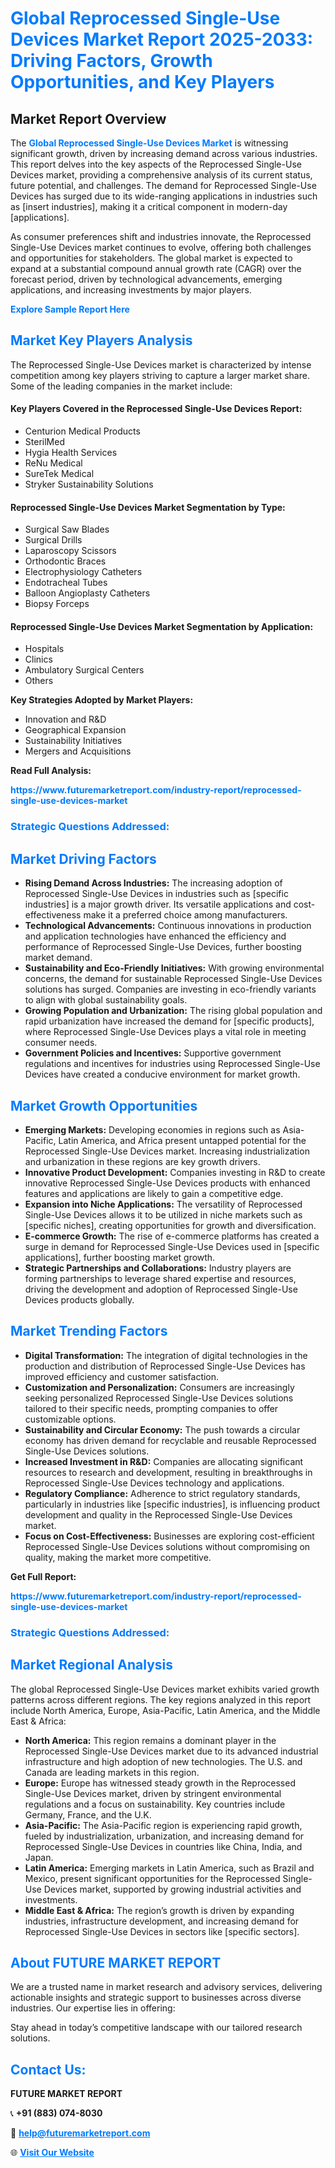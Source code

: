 <h1 style="color: #007BFF;">Global Reprocessed Single-Use Devices Market Report 2025-2033: Driving Factors, Growth Opportunities, and Key Players</h1>

<section id="overview">
<h2>Market Report Overview</h2>
<p>The <a href="https://www.futuremarketreport.com/industry-report/reprocessed-single-use-devices-market" style="color: #007BFF; text-decoration: none;"><strong>Global Reprocessed Single-Use Devices Market</strong></a> is witnessing significant growth, driven by increasing demand across various industries. This report delves into the key aspects of the Reprocessed Single-Use Devices market, providing a comprehensive analysis of its current status, future potential, and challenges. The demand for Reprocessed Single-Use Devices has surged due to its wide-ranging applications in industries such as [insert industries], making it a critical component in modern-day [applications].</p>
<p>As consumer preferences shift and industries innovate, the Reprocessed Single-Use Devices market continues to evolve, offering both challenges and opportunities for stakeholders. The global market is expected to expand at a substantial compound annual growth rate (CAGR) over the forecast period, driven by technological advancements, emerging applications, and increasing investments by major players.</p>
</section>

<section id="overview">
<p><a href="https://www.futuremarketreport.com/request-sample/reportId=77276" style="color: #007BFF; text-decoration: none;"><strong>Explore Sample Report Here</strong></a></p>
</section>

<section id="key-players">
<h2 style="color: #007BFF;">Market Key Players Analysis</h2>
<p>The Reprocessed Single-Use Devices market is characterized by intense competition among key players striving to capture a larger market share. Some of the leading companies in the market include:</p>
<h4>Key Players Covered in the Reprocessed Single-Use Devices Report:</h4>
<ul><li>Centurion Medical Products</li><li>SterilMed</li><li>Hygia Health Services</li><li>ReNu Medical</li><li>SureTek Medical</li><li>Stryker Sustainability Solutions</li></ul>
<h4>Reprocessed Single-Use Devices Market Segmentation by Type:</h4>
<ul><li>Surgical Saw Blades</li><li>Surgical Drills</li><li>Laparoscopy Scissors</li><li>Orthodontic Braces</li><li>Electrophysiology Catheters</li><li>Endotracheal Tubes</li><li>Balloon Angioplasty Catheters</li><li>Biopsy Forceps</li></ul>

<h4>Reprocessed Single-Use Devices Market Segmentation by Application:</h4>
<ul><li>Hospitals</li><li>Clinics</li><li>Ambulatory Surgical Centers</li><li>Others</li></ul>
<p><strong>Key Strategies Adopted by Market Players:</strong></p>
<ul>
<li>Innovation and R&D</li>
<li>Geographical Expansion</li>
<li>Sustainability Initiatives</li>
<li>Mergers and Acquisitions</li>
</ul>
</section>

<section>
<p><strong>Read Full Analysis: </strong></p><a href="https://www.futuremarketreport.com/industry-report/reprocessed-single-use-devices-market" style="color: #007BFF; text-decoration: none;"><strong>https://www.futuremarketreport.com/industry-report/reprocessed-single-use-devices-market</strong></a>
<h3 style="color: #007BFF;">Strategic Questions Addressed:</h3>
</section>

<section id="driving-factors">
<h2 style="color: #007BFF;">Market Driving Factors</h2>
<ul>
<li><strong>Rising Demand Across Industries:</strong> The increasing adoption of Reprocessed Single-Use Devices in industries such as [specific industries] is a major growth driver. Its versatile applications and cost-effectiveness make it a preferred choice among manufacturers.</li>
<li><strong>Technological Advancements:</strong> Continuous innovations in production and application technologies have enhanced the efficiency and performance of Reprocessed Single-Use Devices, further boosting market demand.</li>
<li><strong>Sustainability and Eco-Friendly Initiatives:</strong> With growing environmental concerns, the demand for sustainable Reprocessed Single-Use Devices solutions has surged. Companies are investing in eco-friendly variants to align with global sustainability goals.</li>
<li><strong>Growing Population and Urbanization:</strong> The rising global population and rapid urbanization have increased the demand for [specific products], where Reprocessed Single-Use Devices plays a vital role in meeting consumer needs.</li>
<li><strong>Government Policies and Incentives:</strong> Supportive government regulations and incentives for industries using Reprocessed Single-Use Devices have created a conducive environment for market growth.</li>
</ul>
</section>

<section id="growth-opportunities">
<h2 style="color: #007BFF;">Market Growth Opportunities</h2>
<ul>
<li><strong>Emerging Markets:</strong> Developing economies in regions such as Asia-Pacific, Latin America, and Africa present untapped potential for the Reprocessed Single-Use Devices market. Increasing industrialization and urbanization in these regions are key growth drivers.</li>
<li><strong>Innovative Product Development:</strong> Companies investing in R&D to create innovative Reprocessed Single-Use Devices products with enhanced features and applications are likely to gain a competitive edge.</li>
<li><strong>Expansion into Niche Applications:</strong> The versatility of Reprocessed Single-Use Devices allows it to be utilized in niche markets such as [specific niches], creating opportunities for growth and diversification.</li>
<li><strong>E-commerce Growth:</strong> The rise of e-commerce platforms has created a surge in demand for Reprocessed Single-Use Devices used in [specific applications], further boosting market growth.</li>
<li><strong>Strategic Partnerships and Collaborations:</strong> Industry players are forming partnerships to leverage shared expertise and resources, driving the development and adoption of Reprocessed Single-Use Devices products globally.</li>
</ul>
</section>

<section id="trending-factors">
<h2 style="color: #007BFF;">Market Trending Factors</h2>
<ul>
<li><strong>Digital Transformation:</strong> The integration of digital technologies in the production and distribution of Reprocessed Single-Use Devices has improved efficiency and customer satisfaction.</li>
<li><strong>Customization and Personalization:</strong> Consumers are increasingly seeking personalized Reprocessed Single-Use Devices solutions tailored to their specific needs, prompting companies to offer customizable options.</li>
<li><strong>Sustainability and Circular Economy:</strong> The push towards a circular economy has driven demand for recyclable and reusable Reprocessed Single-Use Devices solutions.</li>
<li><strong>Increased Investment in R&D:</strong> Companies are allocating significant resources to research and development, resulting in breakthroughs in Reprocessed Single-Use Devices technology and applications.</li>
<li><strong>Regulatory Compliance:</strong> Adherence to strict regulatory standards, particularly in industries like [specific industries], is influencing product development and quality in the Reprocessed Single-Use Devices market.</li>
<li><strong>Focus on Cost-Effectiveness:</strong> Businesses are exploring cost-efficient Reprocessed Single-Use Devices solutions without compromising on quality, making the market more competitive.</li>
</ul>
</section>

<section>
<p><strong>Get Full Report: </strong></p><a href="https://www.futuremarketreport.com/industry-report/reprocessed-single-use-devices-market" style="color: #007BFF; text-decoration: none;"><strong>https://www.futuremarketreport.com/industry-report/reprocessed-single-use-devices-market</strong></a>
<h3 style="color: #007BFF;">Strategic Questions Addressed:</h3>
</section>


<section id="regional-analysis">
<h2 style="color: #007BFF;">Market Regional Analysis</h2>
<p>The global Reprocessed Single-Use Devices market exhibits varied growth patterns across different regions. The key regions analyzed in this report include North America, Europe, Asia-Pacific, Latin America, and the Middle East & Africa:</p>
<ul>
<li><strong>North America:</strong> This region remains a dominant player in the Reprocessed Single-Use Devices market due to its advanced industrial infrastructure and high adoption of new technologies. The U.S. and Canada are leading markets in this region.</li>
<li><strong>Europe:</strong> Europe has witnessed steady growth in the Reprocessed Single-Use Devices market, driven by stringent environmental regulations and a focus on sustainability. Key countries include Germany, France, and the U.K.</li>
<li><strong>Asia-Pacific:</strong> The Asia-Pacific region is experiencing rapid growth, fueled by industrialization, urbanization, and increasing demand for Reprocessed Single-Use Devices in countries like China, India, and Japan.</li>
<li><strong>Latin America:</strong> Emerging markets in Latin America, such as Brazil and Mexico, present significant opportunities for the Reprocessed Single-Use Devices market, supported by growing industrial activities and investments.</li>
<li><strong>Middle East & Africa:</strong> The region’s growth is driven by expanding industries, infrastructure development, and increasing demand for Reprocessed Single-Use Devices in sectors like [specific sectors].</li>
</ul>
</section>

<footer>
<h2 style="color: #007BFF;">About FUTURE MARKET REPORT</h2>
<p>We are a trusted name in market research and advisory services, delivering actionable insights and strategic support to businesses across diverse industries. Our expertise lies in offering:</p>

<p>Stay ahead in today’s competitive landscape with our tailored research solutions.</p>

<h2 style="color: #007BFF;">Contact Us:</h2>
<p><strong>FUTURE MARKET REPORT</strong></p>
<p>📞 <strong>+91 (883) 074-8030</strong></p>
<p>📧 <strong><a href="mailto:help@futuremarketreport.com" style="color: #007BFF;">help@futuremarketreport.com</a></strong></p>
<p>🌐 <strong><a href="https://www.futuremarketreport.com/" style="color: #007BFF;">Visit Our Website</a></strong></p>
</footer>